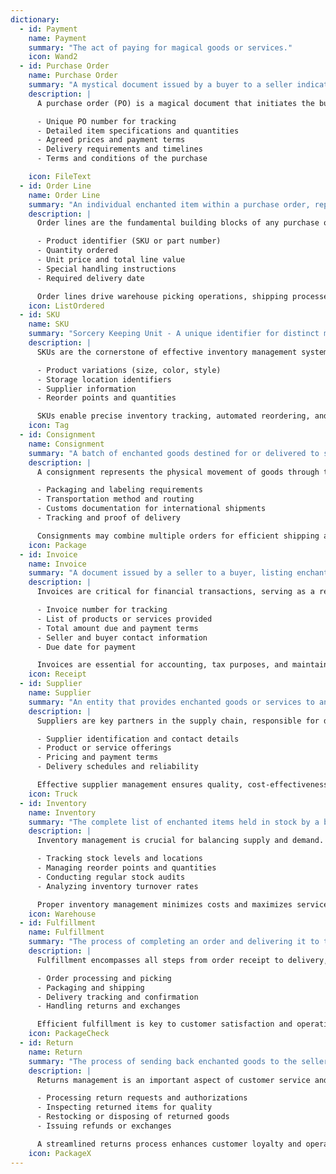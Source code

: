 ```yaml
---
dictionary:
  - id: Payment
    name: Payment
    summary: "The act of paying for magical goods or services."
    icon: Wand2
  - id: Purchase Order
    name: Purchase Order
    summary: "A mystical document issued by a buyer to a seller indicating the types, quantities, and agreed prices for enchanted products or services."
    description: |
      A purchase order (PO) is a magical document that initiates the buying process between mystical entities. It protects both buyer and seller by clearly documenting the transaction details. Key components include:

      - Unique PO number for tracking
      - Detailed item specifications and quantities
      - Agreed prices and payment terms
      - Delivery requirements and timelines
      - Terms and conditions of the purchase

    icon: FileText
  - id: Order Line
    name: Order Line
    summary: "An individual enchanted item within a purchase order, representing a specific magical product or service being ordered."
    description: |
      Order lines are the fundamental building blocks of any purchase order. Each line represents a distinct item or service and contains critical information for order fulfillment:

      - Product identifier (SKU or part number)
      - Quantity ordered
      - Unit price and total line value
      - Special handling instructions
      - Required delivery date

      Order lines drive warehouse picking operations, shipping processes, and financial calculations. They are essential for tracking partial shipments and managing order modifications.
    icon: ListOrdered
  - id: SKU
    name: SKU
    summary: "Sorcery Keeping Unit - A unique identifier for distinct magical products and their variants in inventory."
    description: |
      SKUs are the cornerstone of effective inventory management systems. Each SKU represents a unique combination of product attributes:

      - Product variations (size, color, style)
      - Storage location identifiers
      - Supplier information
      - Reorder points and quantities

      SKUs enable precise inventory tracking, automated reordering, and detailed sales analytics. They are crucial for maintaining optimal stock levels and preventing stockouts or overstock situations.
    icon: Tag
  - id: Consignment
    name: Consignment
    summary: "A batch of enchanted goods destined for or delivered to someone."
    description: |
      A consignment represents the physical movement of goods through the supply chain. It encompasses all aspects of the shipping process:

      - Packaging and labeling requirements
      - Transportation method and routing
      - Customs documentation for international shipments
      - Tracking and proof of delivery

      Consignments may combine multiple orders for efficient shipping and can be tracked as a single unit throughout the delivery process. They are crucial for managing logistics costs and ensuring timely delivery to customers.
    icon: Package
  - id: Invoice
    name: Invoice
    summary: "A document issued by a seller to a buyer, listing enchanted goods or services provided and the amount due."
    description: |
      Invoices are critical for financial transactions, serving as a request for payment from the buyer. They include:

      - Invoice number for tracking
      - List of products or services provided
      - Total amount due and payment terms
      - Seller and buyer contact information
      - Due date for payment

      Invoices are essential for accounting, tax purposes, and maintaining cash flow.
    icon: Receipt
  - id: Supplier
    name: Supplier
    summary: "An entity that provides enchanted goods or services to another organization."
    description: |
      Suppliers are key partners in the supply chain, responsible for delivering the necessary products or services. Key aspects include:

      - Supplier identification and contact details
      - Product or service offerings
      - Pricing and payment terms
      - Delivery schedules and reliability

      Effective supplier management ensures quality, cost-effectiveness, and timely delivery.
    icon: Truck
  - id: Inventory
    name: Inventory
    summary: "The complete list of enchanted items held in stock by a business."
    description: |
      Inventory management is crucial for balancing supply and demand. It involves:

      - Tracking stock levels and locations
      - Managing reorder points and quantities
      - Conducting regular stock audits
      - Analyzing inventory turnover rates

      Proper inventory management minimizes costs and maximizes service levels.
    icon: Warehouse
  - id: Fulfillment
    name: Fulfillment
    summary: "The process of completing an order and delivering it to the customer."
    description: |
      Fulfillment encompasses all steps from order receipt to delivery, including:

      - Order processing and picking
      - Packaging and shipping
      - Delivery tracking and confirmation
      - Handling returns and exchanges

      Efficient fulfillment is key to customer satisfaction and operational efficiency.
    icon: PackageCheck
  - id: Return
    name: Return
    summary: "The process of sending back enchanted goods to the seller for a refund or exchange."
    description: |
      Returns management is an important aspect of customer service and inventory control. It involves:

      - Processing return requests and authorizations
      - Inspecting returned items for quality
      - Restocking or disposing of returned goods
      - Issuing refunds or exchanges

      A streamlined returns process enhances customer loyalty and operational efficiency.
    icon: PackageX
---
```

